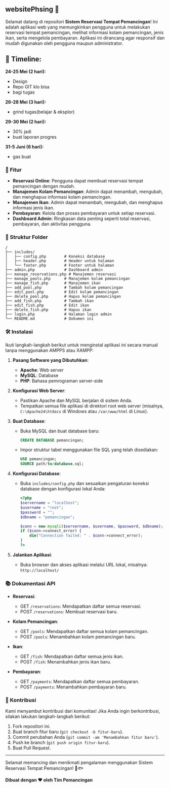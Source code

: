 ## websitePhsing 🎣

Selamat datang di repositori **Sistem Reservasi Tempat Pemancingan**! Ini adalah aplikasi web yang memungkinkan pengguna untuk melakukan reservasi tempat pemancingan, melihat informasi kolam pemancingan, jenis ikan, serta mengelola pembayaran. Aplikasi ini dirancang agar responsif dan mudah digunakan oleh pengguna maupun administrator.

## 📅 Timeline:
**24-25 Mei (2 hari):**
- Design
- Repo GIT klo bisa
- bagi tugas

**26-28 Mei (3 hari):**
- grind tugas(belajar & eksplor)
 
**29-30 Mei (2 hari):**
- 30% jadi 
- buat laporan progres

**31-5 Juni (6 hari):**
- gas buat

### 🚀 Fitur

- **Reservasi Online**: Pengguna dapat membuat reservasi tempat pemancingan dengan mudah.
- **Manajemen Kolam Pemancingan**: Admin dapat menambah, mengubah, dan menghapus informasi kolam pemancingan.
- **Manajemen Ikan**: Admin dapat menambah, mengubah, dan menghapus informasi jenis ikan.
- **Pembayaran**: Kelola dan proses pembayaran untuk setiap reservasi.
- **Dashboard Admin**: Ringkasan data penting seperti total reservasi, pembayaran, dan aktivitas pengguna.

### 📂 Struktur Folder

```
/
├── includes/
│   ├── config.php        # Koneksi database
│   ├── header.php        # Header untuk halaman
│   └── footer.php        # Footer untuk halaman
├── admin.php             # Dashboard admin
├── manage_reservations.php # Manajemen reservasi
├── manage_pools.php      # Manajemen kolam pemancingan
├── manage_fish.php       # Manajemen ikan
├── add_pool.php          # Tambah kolam pemancingan
├── edit_pool.php         # Edit kolam pemancingan
├── delete_pool.php       # Hapus kolam pemancingan
├── add_fish.php          # Tambah ikan
├── edit_fish.php         # Edit ikan
├── delete_fish.php       # Hapus ikan
├── login.php             # Halaman login admin
└── README.md             # Dokumen ini
```

### 🛠️ Instalasi

Ikuti langkah-langkah berikut untuk menginstal aplikasi ini secara manual tanpa menggunakan AMPPS atau XAMPP:

1. **Pasang Software yang Dibutuhkan**:
   - **Apache**: Web server
   - **MySQL**: Database
   - **PHP**: Bahasa pemrograman server-side

2. **Konfigurasi Web Server**:
   - Pastikan Apache dan MySQL berjalan di sistem Anda.
   - Tempatkan semua file aplikasi di direktori root web server (misalnya, `C:\Apache24\htdocs` di Windows atau `/var/www/html` di Linux).

3. **Buat Database**:
   - Buka MySQL dan buat database baru:
     ```sql
     CREATE DATABASE pemancingan;
     ```
   - Impor struktur tabel menggunakan file SQL yang telah disediakan:
     ```sql
     USE pemancingan;
     SOURCE path/to/database.sql;
     ```

4. **Konfigurasi Database**:
   - Buka `includes/config.php` dan sesuaikan pengaturan koneksi database dengan konfigurasi lokal Anda:
     ```php
     <?php
     $servername = "localhost";
     $username = "root";
     $password = "";
     $dbname = "pemancingan";

     $conn = new mysqli($servername, $username, $password, $dbname);
     if ($conn->connect_error) {
         die("Connection failed: " . $conn->connect_error);
     }
     ?>
     ```

5. **Jalankan Aplikasi**:
   - Buka browser dan akses aplikasi melalui URL lokal, misalnya: `http://localhost/`

### 📚 Dokumentasi API

- **Reservasi**:
  - GET `/reservations`: Mendapatkan daftar semua reservasi.
  - POST `/reservations`: Membuat reservasi baru.
  
- **Kolam Pemancingan**:
  - GET `/pools`: Mendapatkan daftar semua kolam pemancingan.
  - POST `/pools`: Menambahkan kolam pemancingan baru.
  
- **Ikan**:
  - GET `/fish`: Mendapatkan daftar semua jenis ikan.
  - POST `/fish`: Menambahkan jenis ikan baru.
  
- **Pembayaran**:
  - GET `/payments`: Mendapatkan daftar semua pembayaran.
  - POST `/payments`: Menambahkan pembayaran baru.

### 🎉 Kontribusi

Kami menyambut kontribusi dari komunitas! Jika Anda ingin berkontribusi, silakan lakukan langkah-langkah berikut:

1. Fork repositori ini.
2. Buat branch fitur baru (`git checkout -b fitur-baru`).
3. Commit perubahan Anda (`git commit -am 'Menambahkan fitur baru'`).
4. Push ke branch (`git push origin fitur-baru`).
5. Buat Pull Request.

---

Selamat memancing dan menikmati pengalaman menggunakan Sistem Reservasi Tempat Pemancingan! 🎣🐟

**Dibuat dengan ❤️ oleh Tim Pemancingan**
